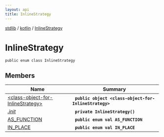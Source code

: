 ```yaml
---
layout: api
title: InlineStrategy
---
```

[stdlib](../../index.md) / [kotlin](../index.md) / [InlineStrategy](index.md)

# InlineStrategy

```
public enum class InlineStrategy
```

## Members

| Name | Summary |
|------|---------|
|[&lt;class-object-for-InlineStrategy&gt;](_class-object-for-InlineStrategy_/index.md)|&nbsp;&nbsp;**`public object <class-object-for-InlineStrategy>`**<br>|
|[*.init*](_init_.md)|&nbsp;&nbsp;**`private InlineStrategy()`**<br>|
|[AS_FUNCTION](AS_FUNCTION/index.md)|&nbsp;&nbsp;**`public enum val AS_FUNCTION`**<br>|
|[IN_PLACE](IN_PLACE/index.md)|&nbsp;&nbsp;**`public enum val IN_PLACE`**<br>|
